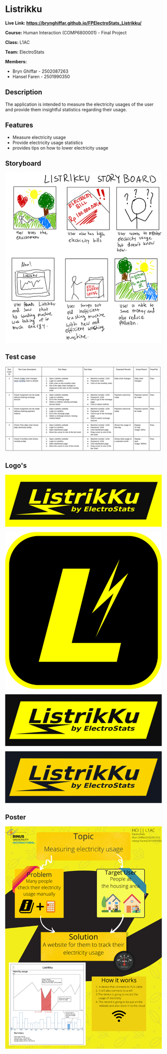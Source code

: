 # Listrikku

**Live Link: https://brynghiffar.github.io/FPElectroStats_Listrikku/**

**Course:** Human Interaction (COMP6800001) - Final Project

**Class:** L1AC

**Team:** ElectroStats

**Members:**

* Bryn Ghiffar - 2502087263
* Hansel Faren - 2501990350

## Description

The application is intended to measure the electricity usages of the user and provide them insightful statistics regarding their usage.

## Features

* Measure electricity usage
* Provide electricity usage statistics
* provides tips on how to lower electricity usage

## Storyboard

![](./docs/images/story_boarding.jpg)

## Test case
![](./docs/test_cases.png)

## Logo's

![](./docs/images/comp_logo.svg)

![](./docs/images/app_logo.svg)

![](./docs/images/inv_comp_logo.svg)

![](./docs/images/inv_less_contrast_comp_logo.svg)

## Poster

![](./docs/images/poster.png)
